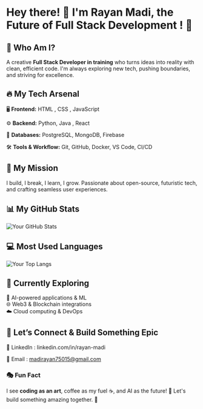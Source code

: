 # Hey there! 👋 I'm Rayan Madi, the Future of Full Stack Development ! 🚀

## 🌟 Who Am I?
A creative **Full Stack Developer in training** who turns ideas into reality with clean, efficient code. I'm always exploring new tech, pushing boundaries, and striving for excellence.

## 🔥 My Tech Arsenal
🖥️ **Frontend:** HTML , CSS , JavaScript 

⚙️ **Backend:**  Python, Java  , React

💾 **Databases:** PostgreSQL, MongoDB, Firebase  

🛠️ **Tools & Workflow:** Git, GitHub, Docker, VS Code, CI/CD

## 🚀 My Mission
I build, I break, I learn, I grow. Passionate about open-source, futuristic tech, and crafting seamless user experiences.


## 📊 My GitHub Stats

![Your GitHub Stats](https://github-readme-stats.vercel.app/api?username=Rayan-Madi&show_icons=true&hide_title=true&count_private=true&hide=prs)

## 💻 Most Used Languages

![Your Top Langs](https://github-readme-stats.vercel.app/api/top-langs/?username=Rayan-Madi&layout=compact&hide_title=true)


## 🧠 Currently Exploring
🤖 AI-powered applications & ML  
🌐 Web3 & Blockchain integrations  
☁️ Cloud computing & DevOps  

## 🎯 Let’s Connect & Build Something Epic

🔗 LinkedIn : linkedin.com/in/rayan-madi

📩 Email : madirayan75015@gmail.com 

### 🎭 Fun Fact
I see **coding as an art**, coffee as my fuel ☕, and AI as the future! 🤖 Let's build something amazing together. 🚀
